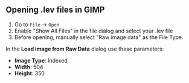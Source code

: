 ## Opening .lev files in GIMP

1. Go to `File` → `Open`
2. Enable "Show All Files" in the file dialog and select your .lev file
3. Before opening, manually select "Raw image data" as the File Type.

In the **Load image from Raw Data** dialog use these parameters:

* **Image Type**: Indexed
* **Width**: 504
* **Height**: 350
